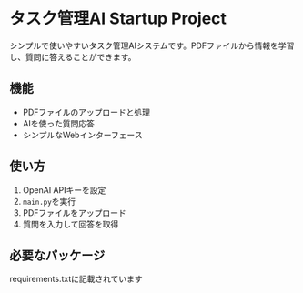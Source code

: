 
# タスク管理AI Startup Project

シンプルで使いやすいタスク管理AIシステムです。PDFファイルから情報を学習し、質問に答えることができます。

## 機能
- PDFファイルのアップロードと処理
- AIを使った質問応答
- シンプルなWebインターフェース

## 使い方
1. OpenAI APIキーを設定
2. `main.py`を実行
3. PDFファイルをアップロード
4. 質問を入力して回答を取得

## 必要なパッケージ
requirements.txtに記載されています
